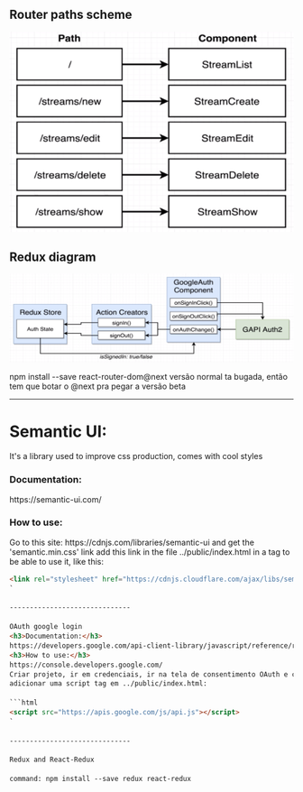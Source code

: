 
<h2>Router paths scheme</h2>
<img src="./path-scheme.PNG" alt="router paths"/>
<h2>Redux diagram</h2>
<img src="./redux-diagram.PNG" alt="Redux diagram"/>


npm install --save react-router-dom@next
versão normal ta bugada, então tem que botar o @next pra pegar a versão beta


------------------------------

<h1> Semantic UI:</h1>
It's a library used to improve css production, comes with cool styles
<h3>Documentation:</h3>
https://semantic-ui.com/
<h3>How to use:</h3>
Go to this site: https://cdnjs.com/libraries/semantic-ui and get the 'semantic.min.css' link
add this link in the file ../public/index.html in a tag to be able to use it, like this:

```html
<link rel="stylesheet" href="https://cdnjs.cloudflare.com/ajax/libs/semantic-ui/2.4.1/semantic.min.css" />
`

------------------------------

OAuth google login
<h3>Documentation:</h3>
https://developers.google.com/api-client-library/javascript/reference/referencedocs
<h3>How to use:</h3>
https://console.developers.google.com/
Criar projeto, ir em credenciais, ir na tela de consentimento OAuth e criar, dps voltar para credenciais e criar credencial id do cliente OAuth, selecionar aplicativo web e colocar o link do site, no caso é http://localhost:3000
adicionar uma script tag em ../public/index.html:

```html
<script src="https://apis.google.com/js/api.js"></script>
`

------------------------------

Redux and React-Redux

command: npm install --save redux react-redux